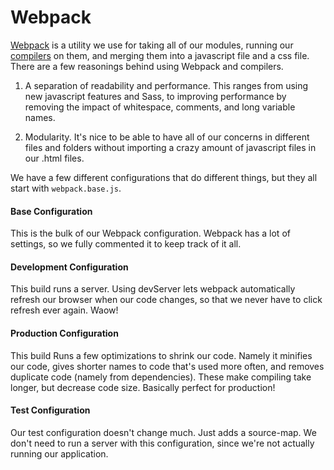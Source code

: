 Webpack
==========

[Webpack](https://webpack.github.io/) is a utility we use for taking all of our modules, running our [compilers](https://en.wikipedia.org/wiki/Compiler) on them, and merging them into a javascript file and a css file. There are a few reasonings behind using Webpack and compilers.

1. A separation of readability and performance. This ranges from using new javascript features and Sass, to improving performance by removing the impact of whitespace, comments, and long variable names.

2. Modularity. It's nice to be able to have all of our concerns in different files and folders without importing a crazy amount of javascript files in our .html files.

We have a few different configurations that do different things, but they all start with `webpack.base.js`.

#### Base Configuration
This is the bulk of our Webpack configuration. Webpack has a lot of settings, so we fully commented it to keep track of it all.

#### Development Configuration
This build runs a server. Using devServer lets webpack automatically refresh our browser when our code changes, so that we never have to click refresh ever again.  Waow!

#### Production Configuration
This build Runs a few optimizations to shrink our code. Namely it minifies our code, gives shorter names to code that's used more often, and removes duplicate code (namely from dependencies). These make compiling take longer, but decrease code size.  Basically perfect for production!

#### Test Configuration
Our test configuration doesn't change much.  Just adds a source-map.  We don't need to run a server with this configuration, since we're not actually running our application.
